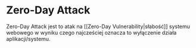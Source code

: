 # Zero-Day Attack
Zero-Day Attack jest to atak na [[Zero-Day Vulnerability|słabość]] systemu webowego w wyniku czego najcześciej oznacza to wyłączenie działa aplikacji/systemu.